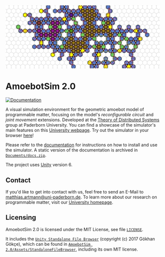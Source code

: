 ![Banner image](Documentation/images/amoebotsim_header_circuits.png)

# AmoebotSim 2.0

[![Documentation](https://github.com/martmannupb/AmoebotSim-2.0/actions/workflows/build-docs.yml/badge.svg)](https://github.com/martmannupb/AmoebotSim-2.0/actions/workflows/build-docs.yml)

A visual simulation environment for the geometric amoebot model of programmable matter, focusing on the model's *reconfigurable circuit* and *joint movement* extensions.
Developed at the [Theory of Distributed Systems](https://cs.uni-paderborn.de/en/ti) group at Paderborn University.
You can find a showcase of the simulator's main features on this [University webpage](https://cs.uni-paderborn.de/en/ti/forschung/open-source-projekte/amoebotsim-2).
Try out the simulator in your browser [here](https://groups.uni-paderborn.de/fg-ti/AmoebotSim2.0/)!

Please refer to the [documentation](https://martmannupb.github.io/AmoebotSim-2.0/) for instructions on how to install and use the simulator.
A static version of the documentation is archived in [`Documents/docs.zip`](Documentation/docs.zip).

The project uses [Unity](https://unity.com/) version 6.


## Contact

If you'd like to get into contact with us, feel free to send an E-Mail to matthias.artmann@uni-paderborn.de.
To learn more about our research on programmable matter, visit our [University homepage](https://cs.uni-paderborn.de/en/ti/forschung/forschungsprojekte/programmable-matter).


## Licensing

AmoebotSim 2.0 is licensed under the MIT License, see file [`LICENSE`](LICENSE).

It includes the [`Unity Standalone File Browser`](https://github.com/gkngkc/UnityStandaloneFileBrowser) (copyright (c) 2017 Gökhan Gökçe), which can be found in [`AmoebotSim 2.0/Assets/StandaloneFileBrowser`](AmoebotSim%202.0/Assets/StandaloneFileBrowser), including its own MIT license.
